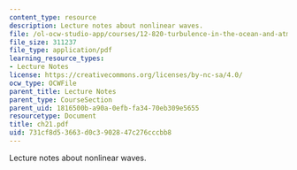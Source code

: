 ```yaml
---
content_type: resource
description: Lecture notes about nonlinear waves.
file: /ol-ocw-studio-app/courses/12-820-turbulence-in-the-ocean-and-atmosphere-spring-2007/731cf8d53663d0c3902847c276cccbb8_ch21.pdf
file_size: 311237
file_type: application/pdf
learning_resource_types:
- Lecture Notes
license: https://creativecommons.org/licenses/by-nc-sa/4.0/
ocw_type: OCWFile
parent_title: Lecture Notes
parent_type: CourseSection
parent_uid: 1816500b-a90a-0efb-fa34-70eb309e5655
resourcetype: Document
title: ch21.pdf
uid: 731cf8d5-3663-d0c3-9028-47c276cccbb8
---
```

Lecture notes about nonlinear waves.